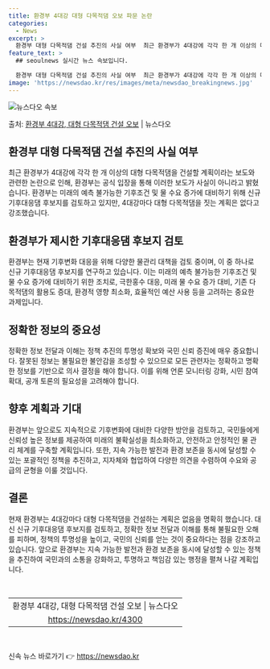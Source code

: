 ```yaml
---
title: 환경부 4대강 대형 다목적댐 오보 파문 논란
categories:
  - News
excerpt: >
  환경부 대형 다목적댐 건설 추진의 사실 여부  최근 환경부가 4대강에 각각 한 개 이상의 대형 다목적댐을 건…
feature_text: >
  ## seoulnews 실시간 뉴스 속보입니다.

  환경부 대형 다목적댐 건설 추진의 사실 여부  최근 환경부가 4대강에 각각 한 개 이상의 대형 다목적댐을 건…
image: 'https://newsdao.kr/res/images/meta/newsdao_breakingnews.jpg'
---
```


![뉴스다오 속보](https://newsdao.kr/res/images/meta/newsdao_breakingnews.jpg)

<p>출처: <a href="https://newsdao.kr/4300" rel="dofollow">환경부 4대강, 대형 다목적댐 건설 오보</a> | 뉴스다오</p>

<h2 data-ke-size="size26">환경부 대형 다목적댐 건설 추진의 사실 여부</h2>
<p data-ke-size="size16">최근 환경부가 4대강에 각각 한 개 이상의 대형 다목적댐을 건설할 계획이라는 보도와 관련한 논란으로 인해, 환경부는 공식 입장을 통해 이러한 보도가 사실이 아니라고 밝혔습니다. 환경부는 미래의 예측 불가능한 기후조건 및 물 수요 증가에 대비하기 위해 신규 기후대응댐 후보지를 검토하고 있지만, 4대강마다 대형 다목적댐을 짓는 계획은 없다고 강조했습니다.</p>

<h2 data-ke-size="size26">환경부가 제시한 기후대응댐 후보지 검토</h2>
<p data-ke-size="size16">환경부는 현재 기후변화 대응을 위해 다양한 물관리 대책을 검토 중이며, 이 중 하나로 신규 기후대응댐 후보지를 연구하고 있습니다. 이는 미래의 예측 불가능한 기후조건 및 물 수요 증가에 대비하기 위한 조치로, 극한홍수 대응, 미래 물 수요 증가 대비, 기존 다목적댐의 활용도 증대, 환경적 영향 최소화, 효율적인 예산 사용 등을 고려하는 중요한 과제입니다.</p>

<h2 data-ke-size="size26">정확한 정보의 중요성</h2>
<p data-ke-size="size16">정확한 정보 전달과 이해는 정책 추진의 투명성 확보와 국민 신뢰 증진에 매우 중요합니다. 잘못된 정보는 불필요한 불안감을 조성할 수 있으므로 모든 관련자는 정확하고 명확한 정보를 기반으로 의사 결정을 해야 합니다. 이를 위해 언론 모니터링 강화, 시민 참여 확대, 공개 토론의 필요성을 고려해야 합니다.</p>

<h2 data-ke-size="size26">향후 계획과 기대</h2>
<p data-ke-size="size16">환경부는 앞으로도 지속적으로 기후변화에 대비한 다양한 방안을 검토하고, 국민들에게 신뢰성 높은 정보를 제공하여 미래의 불확실성을 최소화하고, 안전하고 안정적인 물 관리 체계를 구축할 계획입니다. 또한, 지속 가능한 발전과 환경 보존을 동시에 달성할 수 있는 포괄적인 정책을 추진하고, 지자체와 협업하여 다양한 의견을 수렴하여 수요와 공급의 균형을 이룰 것입니다.</p>

<h2 data-ke-size="size26">결론</h2>
<p data-ke-size="size16">현재 환경부는 4대강마다 대형 다목적댐을 건설하는 계획은 없음을 명확히 했습니다. 대신 신규 기후대응댐 후보지를 검토하고, 정확한 정보 전달과 이해를 통해 불필요한 오해를 피하며, 정책의 투명성을 높이고, 국민의 신뢰를 얻는 것이 중요하다는 점을 강조하고 있습니다. 앞으로 환경부는 지속 가능한 발전과 환경 보존을 동시에 달성할 수 있는 정책을 추진하여 국민과의 소통을 강화하고, 투명하고 책임감 있는 행정을 펼쳐 나갈 계획입니다.</p>
<p data-ke-size="size16">&nbsp;</p>

<table>
<tbody>
<tr>
<td style="text-align: center;">환경부 4대강, 대형 다목적댐 건설 오보 | 뉴스다오 </td>
</tr>
<tr>
<td style="text-align: center;"><a href="https://newsdao.kr/4300">https://newsdao.kr/4300</a></td>
</tr>
</tbody>
</table>
<p data-ke-size="size16">&nbsp;</p> 

신속 뉴스 바로가기 👉 <a href="https://newsdao.kr" rel="dofollow">https://newsdao.kr</a>


